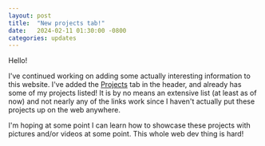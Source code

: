 ```yaml
---
layout: post
title:  "New projects tab!"
date:   2024-02-11 01:30:00 -0800
categories: updates
---
```


Hello!

I've continued working on adding some actually interesting information to this website. I've added the [Projects](https://keeganhauser.github.io/projects) tab in the header, and already has some of my projects listed! It is by no means an extensive list (at least as of now) and not nearly any of the links work since I haven't actually put these projects up on the web anywhere.

I'm hoping at some point I can learn how to showcase these projects with pictures and/or videos at some point. This whole web dev thing is hard!